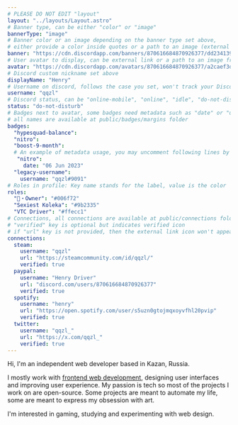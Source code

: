 ```yaml
---
# PLEASE DO NOT EDIT "layout"
layout: "../layouts/Layout.astro"
# Banner type, can be either "color" or "image"
bannerType: "image"
# Banner color or an image depending on the banner type set above,
# either provide a color inside quotes or a path to an image (external links are supported)
banner: "https://cdn.discordapp.com/banners/870616684870926377/dd234139b79765b44324d2475f6a3c5b?size=4096"
# User avatar to display, can be external link or a path to an image from public folder
avatar: "https://cdn.discordapp.com/avatars/870616684870926377/a2caef3d096e7b21bba6021ce7d68b8a?size=1024"
# Discord custom nickname set above
displayName: "Henry"
# Username on discord, follows the case you set, won't track your Discord account e.g. "Domin#2874" or "dominnya"
username: "qqzl"
# Discord status, can be "online-mobile", "online", "idle", "do-not-disturb", "invisible" or "streaming"
status: "do-not-disturb"
# Badges next to avatar, some badges need metadata such as "date" or "username"
# all names are available at public/badges/margins folder
badges:
  "hypesquad-balance":
  "nitro":
  "boost-9-month":
  # An example of metadata usage, you may uncomment following lines by removing "#":
   "nitro":
     date: "06 Jun 2023"
  "legacy-username":
    username: "qqzl#9091"
# Roles in profile: Key name stands for the label, value is the color
roles:
  "👑・Owner": "#006f72"
  "Sexiest Koleka": "#9b2335"
  "VTC Driver": "#ffecc1"
# Connections, all connections are available at public/connections folder
# "verified" key is optional but indicates verified icon
# if "url" key is not provided, then the external link icon won't appear
connections:
  steam:
    username: "qqzl"
    url: "https://steamcommunity.com/id/qqzl/"
    verified: true
  paypal:
    username: "Henry Driver"
    url: "discord.com/users/870616684870926377"
    verified: true
  spotify:
    username: "henry"
    url: "https://open.spotify.com/user/s5uzn0gtojmqxoyvfhl20pvip"
    verified: true
  twitter:
    username: "qqzl_"
    url: "https://x.com/qqzl_"
    verified: true
---
```


<!-- Your About Me section -->

Hi, I'm an independent web developer based in Kazan, Russia.

I mostly work with [frontend web development](https://domin.pro), designing user interfaces and improving user experience. My passion is tech so most of the projects I work on are open-source. Some projects are meant to automate my life, some are meant to express my obsession with art.

I'm interested in gaming, studying and experimenting with web design.
